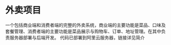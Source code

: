 # 外卖项目
一个包括商业端和消费者端的完整的外卖系统，商业端的主要功能是菜品、口味及套餐管理、消费者端的主要功能是菜品展示与购物车、订单、地址管理。在其中负责服务器部署与后端开发。
代码已部署到阿里云服务器，链接详见简介
